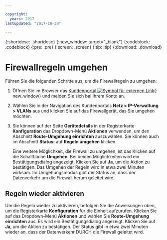 ```yaml
---

copyright:
  years: 2017
lastupdated: "2017-10-30"

---
```


{:shortdesc: .shortdesc}
{:new_window: target="_blank"}
{:codeblock: .codeblock}
{:pre: .pre}
{:screen: .screen}
{:tip: .tip}
{:download: .download}

# Firewallregeln umgehen

Führen Sie die folgenden Schritte aus, um die Firewallregeln zu umgehen:

1. Öffnen Sie im Browser das [Kundenportal ![Symbol für externen Link](../../icons/launch-glyph.svg "Symbol für externen Link")](https://control.softlayer.com/){: new_window} und melden Sie sich bei Ihrem Konto an.
2. Wählen Sie in der Navigation des Kundenportals **Netz > IP-Verwaltung > VLANs** aus und klicken Sie auf das Firewallgerät, das Sie umgehen möchten.
3. Sie können auf der Seite **Gerätedetails** in der Registerkarte **Konfiguration** das Dropdown-Menü **Aktionen** verwenden, um den Abschnitt **Route-Umgehung einrichten** auszuwählen. Sie können auch im Abschnitt **Status:** auf **Regeln umgehen** klicken. 

	Eine weitere Möglichkeit, die Firewall zu umgehen, ist das Klicken auf die Schaltfläche **Umgehen**. Bei beiden Möglichkeiten wird ein Bestätigungsdialog angezeigt. Klicken Sie auf **Ja**, um die Aktion zu bestätigen. Das Umgehen der Regeln wird in etwa zwei Minuten wirksam. Im Umgehungsmodus gibt der Status an, dass der Datenverkehr um die Firewall herum geleitet wird.

## Regeln wieder aktivieren

Um die Regeln wieder zu aktivieren, befolgen Sie die Anweisungen oben, um die Registerkarte **Konfiguration** für die Einheit aufzurufen. Klicken Sie auf das Dropdown-Menü **Aktionen** und wählen Sie **Route-Umgehung einrichten** aus. Es wird ein Bestätigungsdialog angezeigt. Klicken Sie auf **Ja**, um die Aktion zu bestätigen. Der Status gibt in etwa zwei Minuten wieder an, dass der Datenverkehr DURCH die Firewall geleitet wird.
